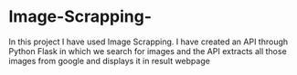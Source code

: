 # Image-Scrapping-
In this project I have used Image Scrapping. I have created an API through Python Flask in  which we search for images and the API extracts all those images from google and displays it in result webpage
